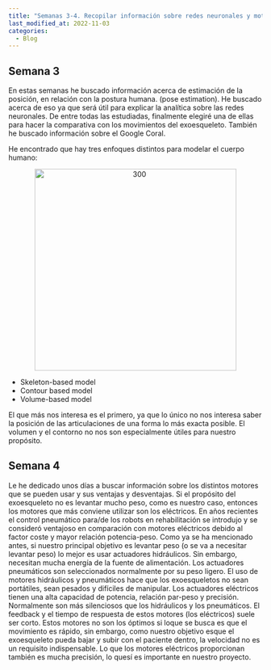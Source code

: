 ```yaml
---
title: "Semanas 3-4. Recopilar información sobre redes neuronales y motores"
last_modified_at: 2022-11-03
categories:
  - Blog
---
```

## Semana 3

En estas semanas he buscado información acerca de estimación de la posición, en relación con la postura humana. (pose estimation). He buscado acerca de eso ya que será útil para explicar la analítica sobre las redes neuronales. De entre todas las estudiadas, finalmente elegiré una de ellas para hacer la comparativa con los movimientos del exoesqueleto. 
También he buscado información sobre el Google Coral. 

He encontrado que hay tres enfoques distintos para modelar el cuerpo humano:

<p align="center">
<img src="/2022-tfg-veronica-tornero/images/tres enfoques para modelar el cuerpo humano.png" alt="300" width="400"/>
</p>

* Skeleton-based model
* Contour based model
* Volume-based model

El que más nos interesa es el primero, ya que lo único no nos interesa saber la posición de las articulaciones de una forma lo más exacta posible. El volumen y el contorno no nos son especialmente útiles para nuestro propósito.

## Semana 4

Le he dedicado unos días a buscar información sobre los distintos motores que se pueden usar y sus ventajas y desventajas.
Si el propósito del exoesqueleto no es levantar mucho peso, como es nuestro caso, entonces los motores que más conviene utilizar son los eléctricos.
En años recientes el control pneumático para/de los robots en rehabilitación se introdujo y se consideró ventajoso en comparación con motores eléctricos debido al factor coste y mayor relación potencia-peso.
Como ya se ha mencionado antes, si nuestro principal objetivo es levantar peso (o se va a necesitar levantar peso) lo mejor es usar actuadores hidráulicos. Sin embargo, necesitan mucha energía de la fuente de alimentación.
Los actuadores pneumáticos son seleccionados normalmente por su peso ligero. El uso de motores hidráulicos y pneumáticos hace que los exoesqueletos no sean portátiles, sean pesados y difíciles de manipular.
Los actuadores eléctricos tienen una alta capacidad de potencia, relación par-peso y precisión. Normalmente son más silenciosos que los hidráulicos y los pneumáticos.
El feedback y el tiempo de respuesta de estos motores (los eléctricos) suele ser corto. Estos motores no son los óptimos si loque se busca es que el movimiento es rápido, sin embargo, como nuestro objetivo esque el exoesqueleto pueda bajar y subir con el paciente dentro, la velocidad no es un requisito indispensable.
Lo que los motores eléctricos proporcionan también es mucha precisión, lo quesí es importante en nuestro proyecto.
